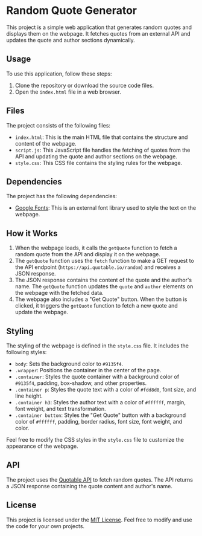 # Random Quote Generator

This project is a simple web application that generates random quotes and displays them on the webpage. It fetches quotes from an external API and updates the quote and author sections dynamically.

## Usage

To use this application, follow these steps:

1. Clone the repository or download the source code files.
2. Open the `index.html` file in a web browser.

## Files

The project consists of the following files:

- `index.html`: This is the main HTML file that contains the structure and content of the webpage.
- `script.js`: This JavaScript file handles the fetching of quotes from the API and updating the quote and author sections on the webpage.
- `style.css`: This CSS file contains the styling rules for the webpage.

## Dependencies

The project has the following dependencies:

- [Google Fonts](https://fonts.googleapis.com/css2?family=Poppins:wght@400;600&display=swap): This is an external font library used to style the text on the webpage.

## How it Works

1. When the webpage loads, it calls the `getQuote` function to fetch a random quote from the API and display it on the webpage.
2. The `getQuote` function uses the `fetch` function to make a GET request to the API endpoint (`https://api.quotable.io/random`) and receives a JSON response.
3. The JSON response contains the content of the quote and the author's name. The `getQuote` function updates the `quote` and `author` elements on the webpage with the fetched data.
4. The webpage also includes a "Get Quote" button. When the button is clicked, it triggers the `getQuote` function to fetch a new quote and update the webpage.

## Styling

The styling of the webpage is defined in the `style.css` file. It includes the following styles:

- `body`: Sets the background color to `#9135f4`.
- `.wrapper`: Positions the container in the center of the page.
- `.container`: Styles the quote container with a background color of `#9135f4`, padding, box-shadow, and other properties.
- `.container p`: Styles the quote text with a color of `#fdd8d8`, font size, and line height.
- `.container h3`: Styles the author text with a color of `#ffffff`, margin, font weight, and text transformation.
- `.container button`: Styles the "Get Quote" button with a background color of `#ffffff`, padding, border radius, font size, font weight, and color.

Feel free to modify the CSS styles in the `style.css` file to customize the appearance of the webpage.

## API

The project uses the [Quotable API](https://api.quotable.io/) to fetch random quotes. The API returns a JSON response containing the quote content and author's name.

## License

This project is licensed under the [MIT License](LICENSE). Feel free to modify and use the code for your own projects.
